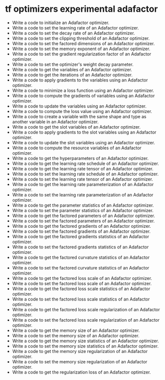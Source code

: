 # tf optimizers experimental adafactor

- Write a code to initialize an Adafactor optimizer.
- Write a code to set the learning rate of an Adafactor optimizer.
- Write a code to set the decay rate of an Adafactor optimizer.
- Write a code to set the clipping threshold of an Adafactor optimizer.
- Write a code to set the factored dimensions of an Adafactor optimizer.
- Write a code to set the memory exponent of an Adafactor optimizer.
- Write a code to set the gradient regularization factor of an Adafactor optimizer.
- Write a code to set the optimizer's weight decay parameter.
- Write a code to get the variables of an Adafactor optimizer.
- Write a code to get the iterations of an Adafactor optimizer.
- Write a code to apply gradients to the variables using an Adafactor optimizer.
- Write a code to minimize a loss function using an Adafactor optimizer.
- Write a code to compute the gradients of variables using an Adafactor optimizer.
- Write a code to update the variables using an Adafactor optimizer.
- Write a code to compute the loss value using an Adafactor optimizer.
- Write a code to create a variable with the same shape and type as another variable in an Adafactor optimizer.
- Write a code to get the slot variables of an Adafactor optimizer.
- Write a code to apply gradients to the slot variables using an Adafactor optimizer.
- Write a code to update the slot variables using an Adafactor optimizer.
- Write a code to compute the resource variables of an Adafactor optimizer.
- Write a code to get the hyperparameters of an Adafactor optimizer.
- Write a code to get the learning rate schedule of an Adafactor optimizer.
- Write a code to get the learning rate tensor of an Adafactor optimizer.
- Write a code to set the learning rate schedule of an Adafactor optimizer.
- Write a code to set the learning rate tensor of an Adafactor optimizer.
- Write a code to get the learning rate parameterization of an Adafactor optimizer.
- Write a code to set the learning rate parameterization of an Adafactor optimizer.
- Write a code to get the parameter statistics of an Adafactor optimizer.
- Write a code to set the parameter statistics of an Adafactor optimizer.
- Write a code to get the factored parameters of an Adafactor optimizer.
- Write a code to set the factored parameters of an Adafactor optimizer.
- Write a code to get the factored gradients of an Adafactor optimizer.
- Write a code to set the factored gradients of an Adafactor optimizer.
- Write a code to get the factored gradients statistics of an Adafactor optimizer.
- Write a code to set the factored gradients statistics of an Adafactor optimizer.
- Write a code to get the factored curvature statistics of an Adafactor optimizer.
- Write a code to set the factored curvature statistics of an Adafactor optimizer.
- Write a code to get the factored loss scale of an Adafactor optimizer.
- Write a code to set the factored loss scale of an Adafactor optimizer.
- Write a code to get the factored loss scale statistics of an Adafactor optimizer.
- Write a code to set the factored loss scale statistics of an Adafactor optimizer.
- Write a code to get the factored loss scale regularization of an Adafactor optimizer.
- Write a code to set the factored loss scale regularization of an Adafactor optimizer.
- Write a code to get the memory size of an Adafactor optimizer.
- Write a code to set the memory size of an Adafactor optimizer.
- Write a code to get the memory size statistics of an Adafactor optimizer.
- Write a code to set the memory size statistics of an Adafactor optimizer.
- Write a code to get the memory size regularization of an Adafactor optimizer.
- Write a code to set the memory size regularization of an Adafactor optimizer.
- Write a code to get the regularization loss of an Adafactor optimizer.